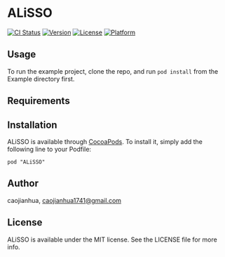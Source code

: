 # ALiSSO

[![CI Status](http://img.shields.io/travis/caojianhua/ALiSSO.svg?style=flat)](https://travis-ci.org/caojianhua/ALiSSO)
[![Version](https://img.shields.io/cocoapods/v/ALiSSO.svg?style=flat)](http://cocoadocs.org/docsets/ALiSSO)
[![License](https://img.shields.io/cocoapods/l/ALiSSO.svg?style=flat)](http://cocoadocs.org/docsets/ALiSSO)
[![Platform](https://img.shields.io/cocoapods/p/ALiSSO.svg?style=flat)](http://cocoadocs.org/docsets/ALiSSO)

## Usage

To run the example project, clone the repo, and run `pod install` from the Example directory first.

## Requirements

## Installation

ALiSSO is available through [CocoaPods](http://cocoapods.org). To install
it, simply add the following line to your Podfile:

    pod "ALiSSO"

## Author

caojianhua, caojianhua1741@gmail.com

## License

ALiSSO is available under the MIT license. See the LICENSE file for more info.

